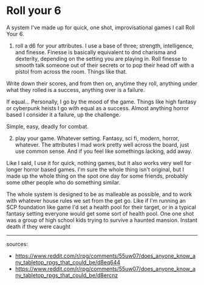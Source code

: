 # Roll your 6

A system I've made up for quick, one shot, improvisational games I call Roll Your 6.

1) roll a d6 for your attributes. I use a base of three; strength, intelligence, and finesse. Finesse is basically equivalent to dnd charisma and dexterity, depending on the setting you are playing in. Roll finesse to smooth talk someone out of their secrets or to pop their head off with a pistol from across the room. Things like that.

Write down their scores, and from then on, anytime they roll, anything under what they rolled is a success, anything over is a failure.

If equal... Personally, I go by the mood of the game. Things like high fantasy or cyberpunk heists I go with equal as a success. Almost anything horror based I consider it a failure, up the challenge.

Simple, easy, deadly for combat.

2) play your game. Whatever setting. Fantasy, sci fi, modern, horror, whatever. The attributes I mad work pretty well across the board, just use common sense. And if you feel like somethings lacking, add away.

Like I said, I use it for quick, nothing games, but it also works very well for longer horror based games. I'm sure the whole thing isn't original, but I made up the whole thing on the spot one day for some friends, probably some other people who do something similar.

The whole system is designed to be as malleable as possible, and to work with whatever house rules we set from the get go. Like if I'm running an SCP foundation like game I'd set a health pool for their target, or in a typical fantasy setting everyone would get some sort of health pool. One one shot was a group of high school kids trying to survive a haunted mansion. Instant death if they were caught

----

sources:

* https://www.reddit.com/r/rpg/comments/55uw07/does_anyone_know_any_tabletop_rpgs_that_could_be/d8eq644
* https://www.reddit.com/r/rpg/comments/55uw07/does_anyone_know_any_tabletop_rpgs_that_could_be/d8ercnz
